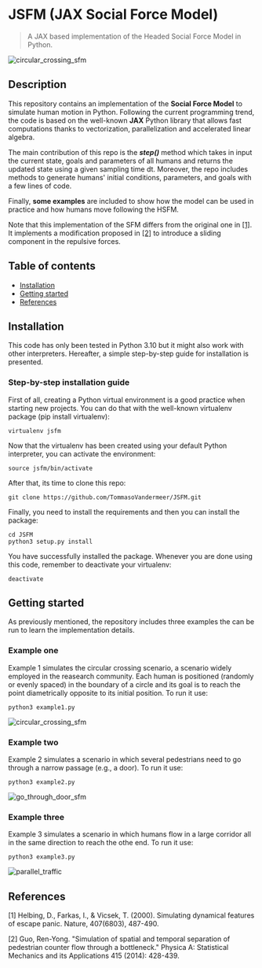 # JSFM (JAX Social Force Model)

> A JAX based implementation of the Headed Social Force Model in Python.

![circular_crossing_sfm](.images/example1.png)

## Description
This repository contains an implementation of the **Social Force Model** to simulate human motion in Python. Following the current programming trend, the code is based on the well-known **JAX** Python library that allows fast computations thanks to vectorization, parallelization and accelerated linear algebra.

The main contribution of this repo is the ***step()*** method which takes in input the current state, goals and parameters of all humans and returns the updated state using a given sampling time dt. Moreover, the repo includes methods to generate humans' initial conditions, parameters, and goals with a few lines of code.

Finally, **some examples** are included to show how the model can be used in practice and how humans move following the HSFM.

Note that this implementation of the SFM differs from the original one in [[1]](#1). It implements a modification proposed in [[2]](#2) to introduce a sliding component in the repulsive forces.

## Table of contents
- [Installation](#installation)
- [Getting started](#getting-started)
- [References](#references)

## Installation
This code has only been tested in Python 3.10 but it might also work with other interpreters. Hereafter, a simple step-by-step guide for installation is presented. 

### Step-by-step installation guide
First of all, creating a Python virtual environment is a good practice when starting new projects. You can do that with the well-known virtualenv package (pip install virtualenv):
```
virtualenv jsfm
```
Now that the virtualenv has been created using your default Python interpreter, you can activate the environment:
```
source jsfm/bin/activate
```
After that, its time to clone this repo:
```
git clone https://github.com/TommasoVandermeer/JSFM.git
```
Finally, you need to install the requirements and then you can install the package:
```
cd JSFM
python3 setup.py install
```
You have successfully installed the package. Whenever you are done using this code, remember to deactivate your virtualenv:
```
deactivate
```

## Getting started
As previously mentioned, the repository includes three examples the can be run to learn the implementation details.

### Example one
Example 1 simulates the circular crossing scenario, a scenario widely employed in the reasearch community. Each human is positioned (randomly or evenly spaced) in the boundary of a circle and its goal is to reach the point diametrically opposite to its initial position. To run it use:
```
python3 example1.py
```
![circular_crossing_sfm](.images/example1.png)

### Example two
Example 2 simulates a scenario in which several pedestrians need to go through a narrow passage (e.g., a door). To run it use:
```
python3 example2.py
```
![go_through_door_sfm](.images/example2.png)

### Example three
Example 3 simulates a scenario in which humans flow in a large corridor all in the same direction to reach the othe end. To run it use:
```
python3 example3.py
```
![parallel_traffic](.images/example3.png)

## References
<a id="1">[1]</a> Helbing, D., Farkas, I., & Vicsek, T. (2000). Simulating dynamical features of escape panic. Nature, 407(6803), 487-490.

<a id="2">[2]</a> Guo, Ren-Yong. "Simulation of spatial and temporal separation of pedestrian counter flow through a bottleneck." Physica A: Statistical Mechanics and its Applications 415 (2014): 428-439.
